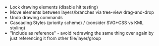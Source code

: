 
  - Lock drawing elements (disable hit testing)
  - Move elements between layers/branches via tree-view drag-and-drop
  - Undo drawing commands
  - Cascading Styles (priority scheme) / (consider SVG+CSS vs KML styling)
  - "Include as reference" - avoid redrawing the same thing over again by just referencing it from other file/layer/group